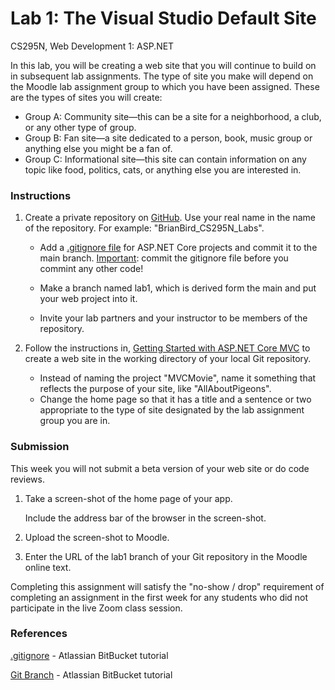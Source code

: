 # Lab 1: The Visual Studio Default Site

CS295N, Web Development 1: ASP.NET

In this lab, you will be creating a web site that you will continue to build on in subsequent lab assignments. The type of site you make will depend on the Moodle lab assignment group to which you have been assigned. These are the types of sites you will create:

- Group A: Community site&mdash;this can be a site for a neighborhood, a club, or any other type of group.
- Group B: Fan site&mdash;a site dedicated to a person, book, music group or anything else you might be a fan of.
- Group C: Informational site&mdash;this site can contain information on any topic like food, politics, cats, or anything else you are interested in.

### Instructions

1. Create a private repository on [GitHub](https://github.com/). Use your real name in the name of the repository. For example: "BrianBird_CS295N_Labs".

   - Add a [.gitignore file](https://www.toptal.com/developers/gitignore/api/aspnetcore) for ASP.NET Core projects and commit it to the main branch.
     <u>Important</u>: commit the gitignore file before you commint any other code!
   - Make a branch named lab1, which is derived form the main and put your web project into it.
    
   - Invite your lab partners and your instructor to be members of the repository.

2. Follow the instructions in, [Getting Started with ASP.NET Core MVC](https://docs.microsoft.com/en-us/aspnet/core/tutorials/first-mvc-app/start-mvc?view=aspnetcore-6.0&tabs=visual-studio) to create a web site in the working directory of your local Git repository.

   -  Instead of naming the project "MVCMovie", name it something that reflects the purpose of your site, like "AllAboutPigeons".
   - Change the home page so that it has a title and a sentence or two appropriate to the type of site designated by the lab assignment group you are in.

### Submission

This week you will not submit a beta version of your web site or do code reviews.

1. Take a screen-shot of the home page of your app. 

   Include the address bar of the browser in the screen-shot.

2. Upload the screen-shot to Moodle.

3. Enter the URL of the lab1 branch of your Git repository in the Moodle online text.

Completing this assignment will satisfy the "no-show / drop" requirement of completing an assignment in the first week for any students who did not participate in the live Zoom class session.



### References

[.gitignore](https://www.atlassian.com/git/tutorials/saving-changes/gitignore) - Atlassian BitBucket tutorial

[Git Branch](https://www.atlassian.com/git/tutorials/using-branches) - Atlassian BitBucket tutorial

